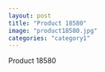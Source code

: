 ```yaml
---
layout: post
title: "Product 18580"
image: "product18580.jpg"
categories: "category1"
---
```

Product 18580

